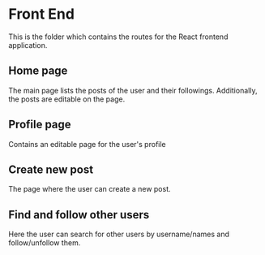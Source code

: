 # Front End
This is the folder which contains the routes for the React frontend application. 

## Home page
The main page lists the posts of the user and their followings. Additionally, the posts are editable on the page. 

## Profile page
Contains an editable page for the user's profile

## Create new post
The page where the user can create a new post.

## Find and follow other users
Here the user can search for other users by username/names and follow/unfollow them. 



